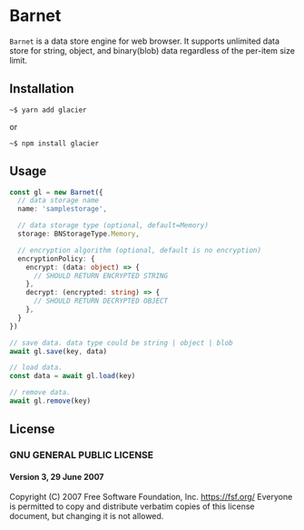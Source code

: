 
# Barnet

`Barnet` is a data store engine for web browser. It supports unlimited data store for string, object, and binary(blob) data regardless of the per-item size limit.

## Installation

```
~$ yarn add glacier
```
or
```
~$ npm install glacier
```

## Usage

```ts
const gl = new Barnet({
  // data storage name
  name: 'samplestorage',

  // data storage type (optional, default=Memory)
  storage: BNStorageType.Memory,

  // encryption algorithm (optional, default is no encryption)
  encryptionPolicy: {
    encrypt: (data: object) => {
      // SHOULD RETURN ENCRYPTED STRING
    },
    decrypt: (encrypted: string) => {
      // SHOULD RETURN DECRYPTED OBJECT
    },
  }
})

// save data. data type could be string | object | blob
await gl.save(key, data)

// load data.
const data = await gl.load(key)

// remove data.
await gl.remove(key)
```
## License

### GNU GENERAL PUBLIC LICENSE  
#### Version 3, 29 June 2007

Copyright (C) 2007 Free Software Foundation, Inc. <https://fsf.org/> Everyone is permitted to copy and distribute verbatim copies of this license document, but changing it is not allowed.